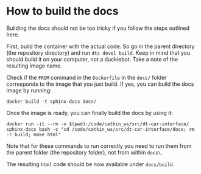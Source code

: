 # How to build the docs

Building the docs should not be too tricky if you follow the steps outlined here.

First, build the container with the actual code. So go in the parent directory (the repository directory) and run `dts devel build`. Keep in mind that you should build it on your computer, not a duckiebot. Take a note of the resulting image name.

Check if the `FROM` command in the `Dockerfile` in the `docs/` folder corresponds to the image that you just build. If yes, you can build the docs image by running:  

    docker build -t sphinx-docs docs/
   
Once the image is ready, you can finally build the docs by using it:

    docker run -it --rm -v $(pwd):/code/catkin_ws/src/dt-car-interface/ sphinx-docs bash -c "cd /code/catkin_ws/src/dt-car-interface/docs; rm -r build; make html"

    
Note that for these commands to run correctly you need to run them from the parent folder (the repository folder), not from within `docs\`.

The resulting `html` code should be now available under `docs/build`.